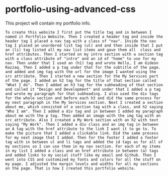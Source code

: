 # portfolio-using-advanced-css
This project will contain my portfolio info.


    To create this website I first put the title tag and in between I named it Portfolio Website. Then I created a header tag and inside the header tag I placed a nav tag with a class of "nav". Inside the nav tag I placed an unordered list tag (ul) and and then inside that I put an (li) tag listed all my nav list items and gave them all  class and href attributes. Then I started on my intro section with a section tag with a class attribute of "intro" and an id of "home" to use for my nav. Then under that I used an (h1) tag and wrote Hello, I am Gideon Razzaq. Then I added a p tag under that for the subtitle of the page. and added and img tag with the url for the image I wanted using the src attribute. Then I started a new section for the My Services part of the page. I added an h2 tag for the title of that section called "What I do". Then I added an h3 tag for the subheading of that section and called it "Design and Development" and under that I added a p tag and wrote my paragraph for that subheading. I also used the div tags for the whole section and before each h3 and did the same process for my next paragraph in the My Services section. Next I created a section about me, which consisted of a section tag with a class, and h2 saying "Who I am". Then I added a div tag and in between I added my paragraph about me with the p tag. Then added an image with the img tag with an src attribute. Also I created a My Work section with an h2 with text saying "My Work". Then I added a div class and an img tag in between an A tag with the href attribute to the link I want it to go to. To make the picture that I added a clickable link. Did the same process for my next image that I added. Then for the footer I added a footer tag with in between ul and li tags and added the id tags as for all of my sections so I can use them in my nav section. For each of my items in my list I added a class and an href attribute in between (a) tags and added links to my social stuff like my email and Github. Then I went into CSS and customized my fonts and colors for all the stuff on my page. I adjusted the margin levels and widths for all my sections on the page. That is how I created this portfolio website.